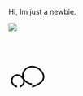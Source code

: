 Hi, Im just a newbie.

![](https://media0.giphy.com/media/TA5UdQTc3NVKg/giphy.gif)


<svg width="400" height="200">
  <path d="M22.43 95.05c.75-.2 2.16-1.09 3.44-2.04 1.27-.95 2.5-2.17 3.32-3.58.82-1.4 1.22-2.99 1.24-4.57.02-1.58-.32-3.15-1.04-4.6-.72-1.44-1.81-2.75-3-3.9-1.19-1.15-2.47-2.14-3.82-2.87-1.35-.74-2.77-1.2-4.22-1.36-1.45-.16-2.92.03-4.34.52-1.42.49-2.8 1.24-3.95 2.25-1.15 1.01-2.07 2.28-2.72 3.68-.65 1.4-1.03 2.93-1.08 4.44-.04 1.51.23 3.03.83 4.4.6 1.36 1.51 2.58 2.53 3.62 1.01 1.04 2.15 1.9 3.35 2.57 1.2.68 2.46 1.18 3.75 1.44" fill="none" stroke="black" stroke-width="3" />
  <path d="M46.28 95.06c2.63-.63 5.61-1.72 8.6-3.12 2.98-1.41 5.96-3.11 8.3-5.08 2.34-1.97 4.04-4.2 4.98-6.66.94-2.45 1.13-5.13.53-7.68-.6-2.56-1.89-4.97-3.54-7.13-1.65-2.16-3.66-4.08-5.83-5.58-2.17-1.5-4.5-2.58-6.89-3.25-2.4-.67-4.85-.95-7.31-.83-2.46.12-4.91.69-7.19 1.77-2.28 1.07-4.41 2.76-6.06 4.83-1.65 2.07-2.81 4.53-3.41 7.08-.6 2.55-.55 5.22.17 7.7.72 2.47 2.19 4.76 3.96 6.61 1.77 1.85 4.06 3.25 6.37 4.29 2.31 1.04 4.64 1.71 7.01 2.03" fill="none" stroke="black" stroke-width="3" />
  <path d="M86.36 87.34c-.03 3.74-1
